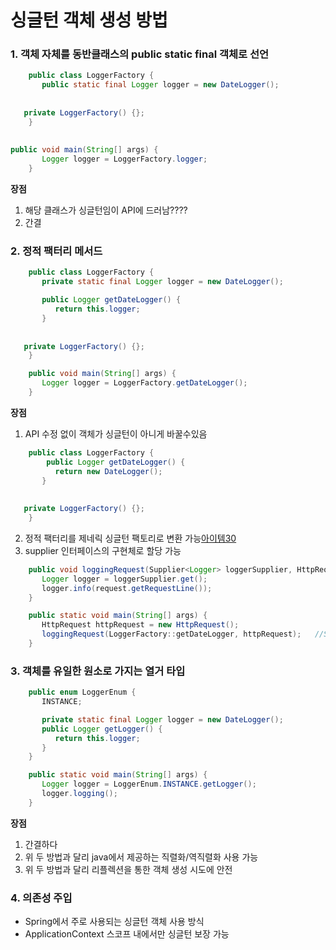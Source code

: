 # 싱글턴 객체 생성 방법
### 1. 객체 자체를 동반클래스의 public static final 객체로 선언
```java
	public class LoggerFactory {
	   public static final Logger logger = new DateLogger();
	
	
   private LoggerFactory() {};
	}
	
	
public void main(String[] args) {
	   Logger logger = LoggerFactory.logger;
	}
```
**장점**
1. 해당 클래스가 싱글턴임이 API에 드러남????
2. 간결

### 2. 정적 팩터리 메서드
```java
	public class LoggerFactory {
	   private static final Logger logger = new DateLogger();

	   public Logger getDateLogger() {
	      return this.logger;
	   }
	
	
   private LoggerFactory() {};
	}

	public void main(String[] args) {
	   Logger logger = LoggerFactory.getDateLogger();
	}
```
**장점**
1. API 수정 없이 객체가 싱글턴이 아니게 바꿀수있음
```java
	public class LoggerFactory {
	    public Logger getDateLogger() {
	      return new DateLogger();
	   }
	
	
   private LoggerFactory() {};
	}
```
2. 정적 팩터리를 제네릭 싱글턴 팩토리로 변환 가능[아이템30]()
3. supplier 인터페이스의 구현체로 할당 가능
```java
	public void loggingRequest(Supplier<Logger> loggerSupplier, HttpRequest request) {
	   Logger logger = loggerSupplier.get();
	   logger.info(request.getRequestLine());
	}

	public static void main(String[] args) {
	   HttpRequest httpRequest = new HttpRequest();
	   loggingRequest(LoggerFactory::getDateLogger, httpRequest);	//Supplier<Logger> 에 스태틱 팩터리 메서드 할당 가능
	}
```
### 3. 객체를 유일한 원소로 가지는 열거 타입
```java
	public enum LoggerEnum {
	   INSTANCE;

	   private static final Logger logger = new DateLogger();
	   public Logger getLogger() {
	      return this.logger;
	   }
	}

	public static void main(String[] args) {
	   Logger logger = LoggerEnum.INSTANCE.getLogger();
	   logger.logging();
	}
```
**장점**
1. 간결하다
2. 위 두 방법과 달리 java에서 제공하는 직렬화/역직렬화 사용 가능
3. 위 두 방법과 달리 리플렉션을 통한 객체 생성 시도에 안전

### 4. 의존성 주입
* Spring에서 주로 사용되는 싱글턴 객체 사용 방식
* ApplicationContext 스코프 내에서만 싱글턴 보장 가능


<!--stackedit_data:
eyJoaXN0b3J5IjpbMTI1NTY1MTgzMl19
-->